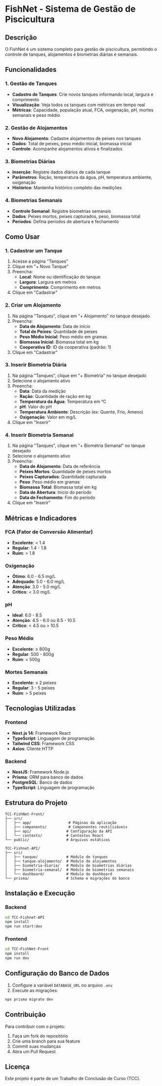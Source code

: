 # FishNet - Sistema de Gestão de Piscicultura

## Descrição

O FishNet é um sistema completo para gestão de piscicultura, permitindo o controle de tanques, alojamentos e biometrias diárias e semanais.

## Funcionalidades

### 1. Gestão de Tanques
- **Cadastro de Tanques**: Crie novos tanques informando local, largura e comprimento
- **Visualização**: Veja todos os tanques com métricas em tempo real
- **Métricas**: Capacidade, população atual, FCA, oxigenação, pH, mortes semanais e peso médio

### 2. Gestão de Alojamentos
- **Novo Alojamento**: Cadastre alojamentos de peixes nos tanques
- **Dados**: Total de peixes, peso médio inicial, biomassa inicial
- **Controle**: Acompanhe alojamentos ativos e finalizados

### 3. Biometrias Diárias
- **Inserção**: Registre dados diários de cada tanque
- **Parâmetros**: Ração, temperatura da água, pH, temperatura ambiente, oxigenação
- **Histórico**: Mantenha histórico completo das medições

### 4. Biometrias Semanais
- **Controle Semanal**: Registre biometrias semanais
- **Dados**: Peixes mortos, peixes capturados, peso, biomassa total
- **Períodos**: Defina períodos de abertura e fechamento

## Como Usar

### 1. Cadastrar um Tanque
1. Acesse a página "Tanques"
2. Clique em "+ Novo Tanque"
3. Preencha:
   - **Local**: Nome ou identificação do tanque
   - **Largura**: Largura em metros
   - **Comprimento**: Comprimento em metros
4. Clique em "Cadastrar"

### 2. Criar um Alojamento
1. Na página "Tanques", clique em "+ Alojamento" no tanque desejado
2. Preencha:
   - **Data de Alojamento**: Data de início
   - **Total de Peixes**: Quantidade de peixes
   - **Peso Médio Inicial**: Peso médio em gramas
   - **Biomassa Inicial**: Biomassa total em kg
   - **Cooperativa ID**: ID da cooperativa (padrão: 1)
3. Clique em "Cadastrar"

### 3. Inserir Biometria Diária
1. Na página "Tanques", clique em "+ Biometria" no tanque desejado
2. Selecione o alojamento ativo
3. Preencha:
   - **Data**: Data da medição
   - **Ração**: Quantidade de ração em kg
   - **Temperatura da Água**: Temperatura em °C
   - **pH**: Valor do pH
   - **Temperatura Ambiente**: Descrição (ex: Quente, Frio, Ameno)
   - **Oxigenação**: Valor em mg/L
4. Clique em "Inserir"

### 4. Inserir Biometria Semanal
1. Na página "Tanques", clique em "+ Biometria Semanal" no tanque desejado
2. Selecione o alojamento ativo
3. Preencha:
   - **Data de Alojamento**: Data de referência
   - **Peixes Mortos**: Quantidade de peixes mortos
   - **Peixes Capturados**: Quantidade capturada
   - **Peso**: Peso médio em gramas
   - **Biomassa Total**: Biomassa total em kg
   - **Data de Abertura**: Início do período
   - **Data de Fechamento**: Fim do período
4. Clique em "Inserir"

## Métricas e Indicadores

### FCA (Fator de Conversão Alimentar)
- **Excelente**: < 1.4
- **Regular**: 1.4 - 1.8
- **Ruim**: > 1.8

### Oxigenação
- **Ótimo**: 6.0 - 6.5 mg/L
- **Adequado**: 5.0 - 6.0 mg/L
- **Atenção**: 3.0 - 5.0 mg/L
- **Crítico**: < 3.0 mg/L

### pH
- **Ideal**: 6.0 - 8.5
- **Atenção**: 4.5 - 6.0 ou 8.5 - 10.5
- **Crítico**: < 4.5 ou > 10.5

### Peso Médio
- **Excelente**: ≥ 800g
- **Regular**: 500 - 800g
- **Ruim**: < 500g

### Mortes Semanais
- **Excelente**: ≤ 2 peixes
- **Regular**: 3 - 5 peixes
- **Ruim**: > 5 peixes

## Tecnologias Utilizadas

### Frontend
- **Next.js 14**: Framework React
- **TypeScript**: Linguagem de programação
- **Tailwind CSS**: Framework CSS
- **Axios**: Cliente HTTP

### Backend
- **NestJS**: Framework Node.js
- **Prisma**: ORM para banco de dados
- **PostgreSQL**: Banco de dados
- **TypeScript**: Linguagem de programação

## Estrutura do Projeto

```
TCC-FishNet-Front/
├── src/
│   ├── app/                 # Páginas da aplicação
│   ├── components/          # Componentes reutilizáveis
│   ├── api/                # Configuração da API
│   └── contexts/           # Contextos React
└── public/                 # Arquivos estáticos

TCC-Fishnet-API/
├── src/
│   ├── tanque/             # Módulo de tanques
│   ├── tanque-alojamento/  # Módulo de alojamentos
│   ├── biometria-diaria/   # Módulo de biometrias diárias
│   ├── biometria-semanal/  # Módulo de biometrias semanais
│   └── dashboard/          # Módulo do dashboard
└── prisma/                 # Schema e migrações do banco
```

## Instalação e Execução

### Backend
```bash
cd TCC-Fishnet-API
npm install
npm run start:dev
```

### Frontend
```bash
cd TCC-FishNet-Front
npm install
npm run dev
```

## Configuração do Banco de Dados

1. Configure a variável `DATABASE_URL` no arquivo `.env`
2. Execute as migrações:
```bash
npx prisma migrate dev
```

## Contribuição

Para contribuir com o projeto:
1. Faça um fork do repositório
2. Crie uma branch para sua feature
3. Commit suas mudanças
4. Abra um Pull Request

## Licença

Este projeto é parte de um Trabalho de Conclusão de Curso (TCC).
